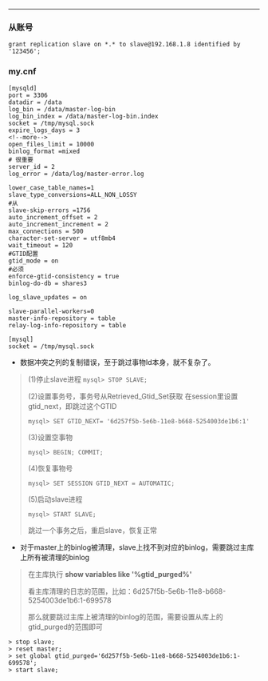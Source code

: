 ---
### 从账号
```
grant replication slave on *.* to slave@192.168.1.8 identified by '123456';
```
### my.cnf
<!--more-->
```
[mysqld]
port = 3306
datadir = /data
log_bin = /data/master-log-bin
log_bin_index = /data/master-log-bin.index
socket = /tmp/mysql.sock
expire_logs_days = 3
<!--more-->
open_files_limit = 10000
binlog_format =mixed 
# 很重要
server_id = 2
log_error = /data/log/master-error.log

lower_case_table_names=1
slave_type_conversions=ALL_NON_LOSSY
#从
slave-skip-errors =1756  
auto_increment_offset = 2
auto_increment_increment = 2
max_connections = 500
character-set-server = utf8mb4
wait_timeout = 120
#GTID配置
gtid_mode = on
#必须
enforce-gtid-consistency = true
binlog-do-db = shares3

log_slave_updates = on

slave-parallel-workers=0
master-info-repository = table
relay-log-info-repository = table

[mysql]
socket = /tmp/mysql.sock
```

*  数据冲突之列的复制错误，至于跳过事物Id本身，就不复杂了。

> (1)停止slave进程
> `mysql> STOP SLAVE;`
> 
> (2)设置事务号，事务号从Retrieved_Gtid_Set获取
> 在session里设置gtid_next，即跳过这个GTID
> 
> `mysql> SET GTID_NEXT= '6d257f5b-5e6b-11e8-b668-5254003de1b6:1'`
> 
> (3)设置空事物
> 
> `mysql> BEGIN; COMMIT;`
> 
> (4)恢复事物号
> 
> `mysql> SET SESSION GTID_NEXT = AUTOMATIC;`
> 
> (5)启动slave进程
> 
> `mysql> START SLAVE;`
> 
> 跳过一个事务之后，重启slave，恢复正常

* 对于master上的binlog被清理，slave上找不到对应的binlog，需要跳过主库上所有被清理的binlog

> 在主库执行 **show variables like '%gtid_purged%'**
> 
> 看主库清理的日志的范围，比如：6d257f5b-5e6b-11e8-b668-5254003de1b6:1-699578
> 
> 那么就要跳过主库上被清理的binlog的范围，需要设置从库上的gtid_purged的范围即可

```
> stop slave;
> reset master;
> set global gtid_purged='6d257f5b-5e6b-11e8-b668-5254003de1b6:1-699578';
> start slave;
```